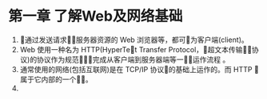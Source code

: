 <h1>第一章 了解Web及网络基础</h1>

1. 􏰨通过发送请求􏰒􏰦服务器资源的 Web 浏览器等，都可􏰩为客户端(client)。
2. Web 使用一种名为 HTTP(HyperTe􏰱t Transfer Protocol，􏰲超文本传输􏰳􏰌协议)的协议作为规范􏱍􏱎，完成从客户端到服务器端等一􏱏􏱐运作流程 。
3. 通常使用的网络(包括互联网)是在 TCP/IP 协议􏲳的基础上运作的。而 HTTP 􏱝属于它内部的一个􏱭􏲅。
4. 

